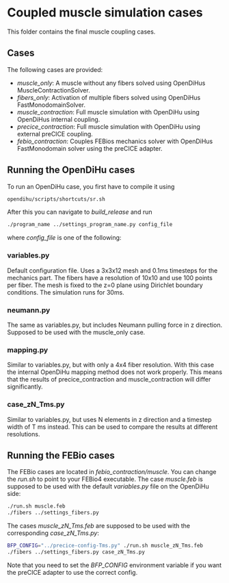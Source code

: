 # Coupled muscle simulation cases 

This folder contains the final muscle coupling cases.

## Cases
The following cases are provided:
- *muscle_only*: A muscle without any fibers solved using OpenDiHus MuscleContractionSolver.
- *fibers_only*: Activation of multiple fibers solved using OpenDiHus FastMonodomainSolver.
- *muscle_contraction*: Full muscle simulation with OpenDiHu using OpenDiHus internal coupling.
- *precice_contraction*: Full muscle simulation with OpenDiHu using external preCICE coupling.
- *febio_contraction*: Couples FEBios mechanics solver with OpenDiHus FastMonodomain solver using the preCICE adapter.

## Running the OpenDiHu cases
To run an OpenDiHu case, you first have to compile it using
```bash
opendihu/scripts/shortcuts/sr.sh
```
After this you can navigate to *build_release* and run
```bash
./program_name ../settings_program_name.py config_file
```
where *config_file* is one of the following:

### variables.py
Default configuration file. Uses a 3x3x12 mesh and 0.1ms timesteps for the mechanics part.
The fibers have a resolution of 10x10 and use 100 points per fiber.
The mesh is fixed to the z=0 plane using Dirichlet boundary conditions.
The simulation runs for 30ms. 

### neumann.py
The same as variables.py, but includes Neumann pulling force in z direction.
Supposed to be used with the muscle_only case.

### mapping.py
Similar to variables.py, but with only a 4x4 fiber resolution.
With this case the internal OpenDiHu mapping method does not work properly.
This means that the results of precice_contraction and muscle_contraction will differ significantly.

### case_zN_Tms.py
Similar to variables.py, but uses N elements in z direction and a timestep width of T ms instead.
This can be used to compare the results at different resolutions.

## Running the FEBio cases
The FEBio cases are located in *febio_contraction/muscle*.
You can change the *run.sh* to point to your FEBio4 executable.
The case *muscle.feb* is supposed to be used with the default *variables.py* file on the OpenDiHu side:
```bash
./run.sh muscle.feb
./fibers ../settings_fibers.py
```
The cases *muscle_zN_Tms.feb* are supposed to be used with the corresponding *case_zN_Tms.py*:
```bash
BFP_CONFIG="../precice-config-Tms.py" ./run.sh muscle_zN_Tms.feb
./fibers ../settings_fibers.py case_zN_Tms.py
```
Note that you need to set the *BFP_CONFIG* environment variable if you want the preCICE adapter to use the correct config.

